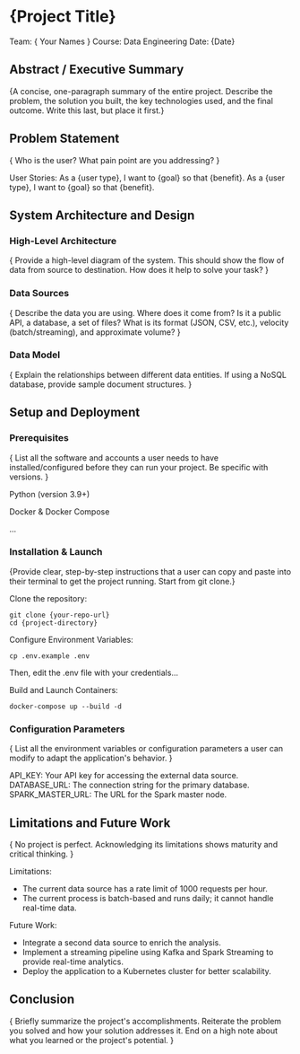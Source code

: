 # {Project Title}

Team: { Your Names }
Course: Data Engineering
Date: {Date}

## Abstract / Executive Summary

{A concise, one-paragraph summary of the entire project. Describe the problem, the solution you built, the key technologies used, and the final outcome. Write this last, but place it first.}

## Problem Statement

{ Who is the user? What pain point are you addressing? }

User Stories:
As a {user type}, I want to {goal} so that {benefit}.
As a {user type}, I want to {goal} so that {benefit}.


## System Architecture and Design

### High-Level Architecture

{ Provide a high-level diagram of the system. This should show the flow of data from source to destination. How does it help to solve your task? }

### Data Sources

{ Describe the data you are using. Where does it come from? Is it a public API, a database, a set of files? What is its format (JSON, CSV, etc.), velocity (batch/streaming), and approximate volume? }

### Data Model

{ Explain the relationships between different data entities. If using a NoSQL database, provide sample document structures. }

## Setup and Deployment

### Prerequisites
{ List all the software and accounts a user needs to have installed/configured before they can run your project. Be specific with versions. }

Python (version 3.9+)

Docker & Docker Compose

...

### Installation & Launch

{Provide clear, step-by-step instructions that a user can copy and paste into their terminal to get the project running. Start from git clone.}

Clone the repository:
```
git clone {your-repo-url}
cd {project-directory}
```


Configure Environment Variables:
```
cp .env.example .env
```
Then, edit the .env file with your credentials...

Build and Launch Containers:
```
docker-compose up --build -d
```

### Configuration Parameters
{ List all the environment variables or configuration parameters a user can modify to adapt the application's behavior. }

API_KEY: Your API key for accessing the external data source.
DATABASE_URL: The connection string for the primary database.
SPARK_MASTER_URL: The URL for the Spark master node.

## Limitations and Future Work

{ No project is perfect. Acknowledging its limitations shows maturity and critical thinking. }

Limitations:
* The current data source has a rate limit of 1000 requests per hour.
* The current process is batch-based and runs daily; it cannot handle real-time data.

Future Work:
* Integrate a second data source to enrich the analysis.
* Implement a streaming pipeline using Kafka and Spark Streaming to provide real-time analytics.
* Deploy the application to a Kubernetes cluster for better scalability.

## Conclusion

{ Briefly summarize the project's accomplishments. Reiterate the problem you solved and how your solution addresses it. End on a high note about what you learned or the project's potential. }